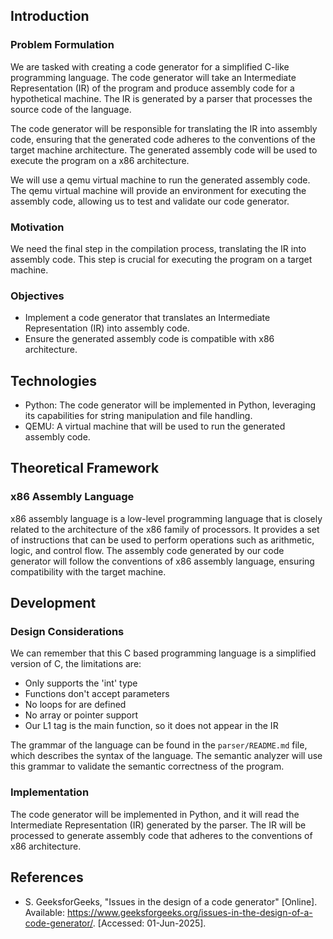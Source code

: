 ## Introduction

### Problem Formulation

We are tasked with creating a code generator for a simplified C-like programming language. The code generator will take an Intermediate Representation (IR) of the program and produce assembly code for a hypothetical machine. The IR is generated by a parser that processes the source code of the language.

The code generator will be responsible for translating the IR into assembly code, ensuring that the generated code adheres to the conventions of the target machine architecture. The generated assembly code will be used to execute the program on a x86 architecture.

We will use a qemu virtual machine to run the generated assembly code. The qemu virtual machine will provide an environment for executing the assembly code, allowing us to test and validate our code generator.

### Motivation

We need the final step in the compilation process, translating the IR into assembly code. This step is crucial for executing the program on a target machine.

### Objectives

- Implement a code generator that translates an Intermediate Representation (IR) into assembly code.
- Ensure the generated assembly code is compatible with x86 architecture.

## Technologies

- Python: The code generator will be implemented in Python, leveraging its capabilities for string manipulation and file handling.
- QEMU: A virtual machine that will be used to run the generated assembly code.

## Theoretical Framework

### x86 Assembly Language

x86 assembly language is a low-level programming language that is closely related to the architecture of the x86 family of processors. It provides a set of instructions that can be used to perform operations such as arithmetic, logic, and control flow. The assembly code generated by our code generator will follow the conventions of x86 assembly language, ensuring compatibility with the target machine.

## Development

### Design Considerations

We can remember that this C based programming language is a simplified version of C, the limitations are:

- Only supports the 'int' type
- Functions don't accept parameters
- No loops for are defined
- No array or pointer support
- Our L1 tag is the main function, so it does not appear in the IR

The grammar of the language can be found in the `parser/README.md` file, which describes the syntax of the language. The semantic analyzer will use this grammar to validate the semantic correctness of the program.

### Implementation

The code generator will be implemented in Python, and it will read the Intermediate Representation (IR) generated by the parser. The IR will be processed to generate assembly code that adheres to the conventions of x86 architecture.

## References

- S. GeeksforGeeks, "Issues in the design of a code generator" [Online]. Available: https://www.geeksforgeeks.org/issues-in-the-design-of-a-code-generator/. [Accessed: 01-Jun-2025].
